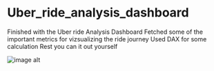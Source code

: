 # Uber_ride_analysis_dashboard

Finished with the Uber ride Analysis Dashboard
Fetched some of the important metrics for vizsualizing the ride journey
Used DAX for some calculation
Rest you can it out yourself

![image alt]()
